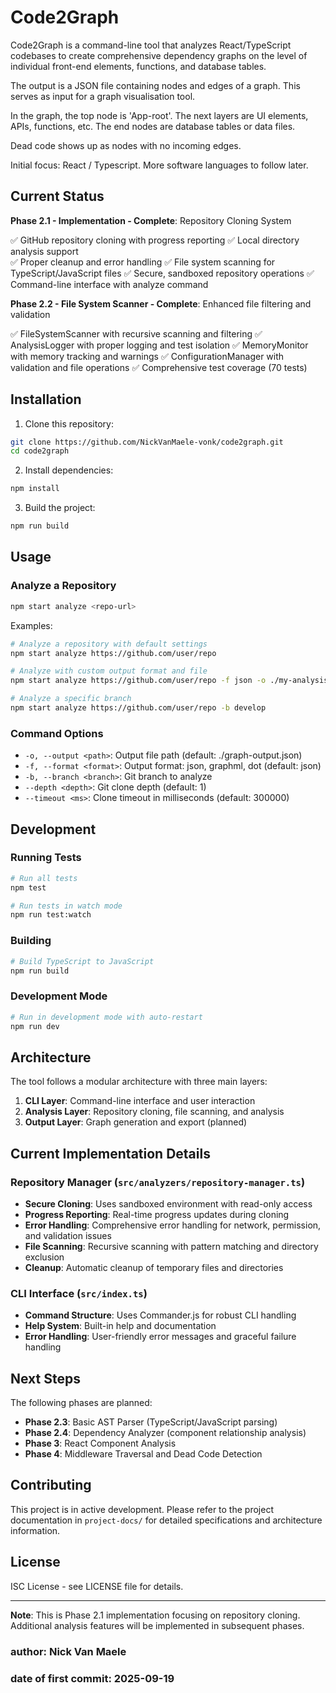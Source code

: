 # Code2Graph

Code2Graph is a command-line tool that analyzes React/TypeScript codebases to create comprehensive dependency graphs on the level of individual front-end elements, functions, and database tables. 

The output is a JSON file containing nodes and edges of a graph. 
This serves as input for a graph visualisation tool. 

In the graph, the top node is 'App-root'. 
The next layers are UI elements, APIs, functions, etc. 
The end nodes are database tables or data files. 

Dead code shows up as nodes with no incoming edges. 

Initial focus: React / Typescript.
More software languages to follow later. 

## Current Status

**Phase 2.1 - Implementation - Complete**: Repository Cloning System

✅ GitHub repository cloning with progress reporting
✅ Local directory analysis support  
✅ Proper cleanup and error handling
✅ File system scanning for TypeScript/JavaScript files
✅ Secure, sandboxed repository operations
✅ Command-line interface with analyze command

**Phase 2.2 - File System Scanner - Complete**: Enhanced file filtering and validation

✅ FileSystemScanner with recursive scanning and filtering
✅ AnalysisLogger with proper logging and test isolation
✅ MemoryMonitor with memory tracking and warnings
✅ ConfigurationManager with validation and file operations
✅ Comprehensive test coverage (70 tests)


## Installation

1. Clone this repository:
```bash
git clone https://github.com/NickVanMaele-vonk/code2graph.git
cd code2graph
```

2. Install dependencies:
```bash
npm install
```

3. Build the project:
```bash
npm run build
```

## Usage

### Analyze a Repository

```bash
npm start analyze <repo-url>
```

Examples:
```bash
# Analyze a repository with default settings
npm start analyze https://github.com/user/repo

# Analyze with custom output format and file
npm start analyze https://github.com/user/repo -f json -o ./my-analysis.json

# Analyze a specific branch
npm start analyze https://github.com/user/repo -b develop
```

### Command Options

- `-o, --output <path>`: Output file path (default: ./graph-output.json)
- `-f, --format <format>`: Output format: json, graphml, dot (default: json)
- `-b, --branch <branch>`: Git branch to analyze
- `--depth <depth>`: Git clone depth (default: 1)
- `--timeout <ms>`: Clone timeout in milliseconds (default: 300000)

## Development

### Running Tests

```bash
# Run all tests
npm test

# Run tests in watch mode
npm run test:watch
```

### Building

```bash
# Build TypeScript to JavaScript
npm run build
```

### Development Mode

```bash
# Run in development mode with auto-restart
npm run dev
```

## Architecture

The tool follows a modular architecture with three main layers:

1. **CLI Layer**: Command-line interface and user interaction
2. **Analysis Layer**: Repository cloning, file scanning, and analysis
3. **Output Layer**: Graph generation and export (planned)

## Current Implementation Details

### Repository Manager (`src/analyzers/repository-manager.ts`)

- **Secure Cloning**: Uses sandboxed environment with read-only access
- **Progress Reporting**: Real-time progress updates during cloning
- **Error Handling**: Comprehensive error handling for network, permission, and validation issues
- **File Scanning**: Recursive scanning with pattern matching and directory exclusion
- **Cleanup**: Automatic cleanup of temporary files and directories

### CLI Interface (`src/index.ts`)

- **Command Structure**: Uses Commander.js for robust CLI handling
- **Help System**: Built-in help and documentation
- **Error Handling**: User-friendly error messages and graceful failure handling

## Next Steps

The following phases are planned:

- **Phase 2.3**: Basic AST Parser (TypeScript/JavaScript parsing)
- **Phase 2.4**: Dependency Analyzer (component relationship analysis)
- **Phase 3**: React Component Analysis
- **Phase 4**: Middleware Traversal and Dead Code Detection

## Contributing

This project is in active development. Please refer to the project documentation in `project-docs/` for detailed specifications and architecture information.

## License

ISC License - see LICENSE file for details.

---

**Note**: This is Phase 2.1 implementation focusing on repository cloning. Additional analysis features will be implemented in subsequent phases.


### author: Nick Van Maele
### date of first commit: 2025-09-19


